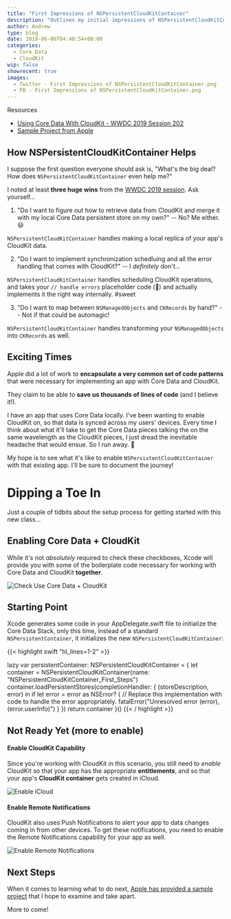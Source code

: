 ```yaml
---
title: "First Impressions of NSPersistentCloudKitContainer"
description: "Outlines my initial impressions of NSPersistentCloudKitContainer and what excites me about building Core Data and CloudKit apps moving forward."
author: Andrew
type: blog
date: 2019-06-06T04:40:54+00:00
categories:
  - Core Data
  - CloudKit
wip: false
showrecent: true
images:
  - Twitter - First Impressions of NSPersistentCloudKitContainer.png
  - FB - First Impressions of NSPersistentCloudKitContainer.png
---
```


<a name="resources" class="jump-target"></a>
<div class="resources">
<div class="resources-header">
Resources
</div>
<ul class="resources-content">
<li>
<i class="fas fa-link"></i> <a href="https://developer.apple.com/videos/play/wwdc2019/202" rel="nofollow">Using Core Data With CloudKit - WWDC 2019 Session 202</a>
</li>
<li>
<i class="fas fa-file-code"></i> <a href="https://developer.apple.com/documentation/coredata/synchronizing_a_local_store_to_the_cloud" rel="nofollow">Sample Project from Apple</a>
</li>
</ul>
</div>

## How NSPersistentCloudKitContainer Helps
I suppose the first question everyone should ask is, "What's the big deal?  How does `NSPersistentCloudKitContainer` even help me?"

I noted at least **three huge wins** from the <a href="https://developer.apple.com/videos/play/wwdc2019/202" rel="nofollow">WWDC 2019 session</a>.  Ask yourself...

1) "Do I want to figure out how to retrieve data from CloudKit and merge it with my local Core Data persistent store on my own?" -- No?  Me either. 😃

`NSPersistentCloudKitContainer` handles making a local replica of your app's CloudKit data.

2) "Do I want to implement synchronization schedluing and all the error handling that comes with CloudKit?" -- I *definitely* don't...  

`NSPersistentCloudKitContainer` handles scheduling CloudKit operations, and takes your `// handle errors` placeholder code (👀) and actually implements it the right way internally. #sweet

3) "Do I want to map between `NSManagedObjects` and `CKRecords` by hand?" -- Not if that could be automagic!

`NSPersistentCloudKitContainer` handles transforming your `NSManagedObjects` into `CKRecords` as well.

## Exciting Times
Apple did a lot of work to **encapsulate a very common set of code patterns** that were necessary for implementing an app with Core Data and CloudKit.

They claim to be able to **save us thousands of lines of code** (and I believe it!).

I have an app that uses Core Data locally. I've been wanting to enable CloudKit on, so that data is synced across my users' devices.  Every time I think about what it'll take to get the Core Data pieces talking the on the same wavelength as the CloudKit pieces, I just dread the inevitable headache that would ensue.  So I run away.  😬

My hope is to see what it's like to enable `NSPersistentCloudKitContainer` with that existing app.  I'll be sure to document the journey!

# Dipping a Toe In
Just a couple of tidbits about the setup process for getting started with this new class...

## Enabling Core Data + CloudKit
While it's not *absolutely* required to check these checkboxes, Xcode will provide you with some of the boilerplate code necessary for working with Core Data and CloudKit **together**.

![Check Use Core Data + CloudKit](enable-coredata-cloudkit.png)

## Starting Point
Xcode generates some code in your AppDelegate.swift file to initialize the Core Data Stack, only this time, instead of a standard `NSPersistentContainer`, it initializes the new `NSPersistentCloudKitContainer`:

{{< highlight swift "hl_lines=1-2" >}}

lazy var persistentContainer: NSPersistentCloudKitContainer = {
        let container = NSPersistentCloudKitContainer(name: "NSPersistentCloudKitContainer_First_Steps")
        container.loadPersistentStores(completionHandler: { (storeDescription, error) in
            if let error = error as NSError? {
                // Replace this implementation with code to handle the error appropriately.
                fatalError("Unresolved error \(error), \(error.userInfo)")
            }
        })
        return container
    }()
{{< / highlight >}}

## Not Ready Yet (more to enable)

#### Enable CloudKit Capability
Since you're working with CloudKit in this scenario, you still need to *enable* CloudKit so that your app has the appropriate **entitlements**, and so that your app's **CloudKit container** gets created in iCloud.

![Enable iCloud](enable-icloud.gif)

#### Enable Remote Notifications
CloudKit also uses Push Notifications to alert your app to data changes coming in from other devices.  To get these notifications, you need to enable the Remote Notifications capability for your app as well.

![Enable Remote Notifications](enable-remote-notifications.gif)

## Next Steps

When it comes to learning what to do next, <a href="https://developer.apple.com/documentation/coredata/synchronizing_a_local_store_to_the_cloud" rel="nofollow">Apple has provided a sample project</a> that I hope to examine and take apart.

More to come!